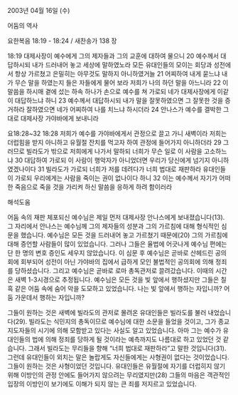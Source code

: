 2003년 04월 16일 (수)

어둠의 역사



요한복음 18:19 - 18:24 / 새찬송가 138 장


18:19 대제사장이 예수에게 그의 제자들과 그의 교훈에 대하여 물으니 
20 예수께서 대답하시되 내가 드러내어 놓고 세상에 말하였노라 모든 유대인들의 모이는 회당과 성전에서 항상 가르쳤고 은밀히는 아무것도 말하지 아니하였거늘 
21 어찌하여 내게 묻느냐 내가 무슨 말을 하였는지 들은 자들에게 물어 보라 저희가 나의 하던 말을 아느니라
22 이 말씀을 하시매 곁에 섰는 하속 하나가 손으로 예수를 쳐 가로되 네가 대제사장에게 이같이 대답하느냐 하니 
23 예수께서 대답하시되 내가 말을 잘못하였으면 그 잘못한 것을 증거하라 잘하였으면 네가 어찌하여 나를 치느냐 하시더라 
24 안나스가 예수를 결박한 그대로 대제사장 가야바에게 보내니라

요18:28~32
18:28 저희가 예수를 가야바에게서 관정으로 끌고 가니 새벽이라 저희는 더럽힘을 받지 아니하고 유월절 잔치를 먹고자 하여 관정에 들어가지 아니하더라 
29 그러므로 빌라도가 밖으로 저희에게 나가서 말하되 너희가 무슨 일로 이 사람을 고소하느냐 
30 대답하여 가로되 이 사람이 행악자가 아니었더면 우리가 당신에게 넘기지 아니하였겠나이다 
31 빌라도가 가로되 너희가 저를 데려다가 너희 법대로 재판하라 유대인들이 가로되 우리에게는 사람을 죽이는 권이 없나이다 하니
32 이는 예수께서 자기가 어떠한 죽음으로 죽을 것을 가리켜 하신 말씀을 응하게 하려 함이러라

해석도움





어둠 속의 재판 
체포되신 예수님은 제일 먼저 대제사장 안나스에게 보내졌습니다(13). 그 자리에서 안나스는 예수님께 그의 제자들의 성분과 그의 가르침에 대해 형식적인 심문을 했습니다. 예수님은 모든 것을 드러내어 놓고 가르쳤기 때문에(20) 그의 가르침에 대해 증언할 사람들이 많이 있었습니다. 그러나 그들은 율법에 어긋나게 예수님 편에는 단 한 명의 변호 증인도 세우지 않았습니다. 이 심문 후 예수님은 곧바로 산헤드린 공의회에 회부되어 성전이 아닌 가야바의 집에서 급하게 모인 불법적인 공의회에 의해 정죄를 당하셨습니다. 그리고 예수님은 곧바로 로마 총독관저로 끌려갔습니다. 이때의 시간은 새벽 1-3시경으로 추정됩니다. 예수님은 모든 것을 빛 앞에서 행하셨지만 그들은 칠흑 같은 어둠 속에 숨어 악을 도모하고 있었습니다. 나는 빛 앞에서 행하는 자입니까? 어둠 가운데서 행하는 자입니까? 

그들이 원하는 것은 
새벽에 빌라도의 관저로 몰려온 유대인들은 빌라도를 불러 내었습니다(29). 빌라도는 식민지의 총독이므로 예수님에 대한 소문을 들었을 것이고, 그가 종교 지도자들의 시기에 의해 모함받고 있다는 사실도 알고 있었습니다. 아마 그는 예수가 유대인들의 법에 의해 정죄를 당하게 될 것이라는 예측까지도 나름대로 하고 있었던 것 같습니다. 그래서 빌라도는 무리들을 향해 “너희 법대로 재판하라”고 말한 것입니다(31). 그런데 유대인들이 외치는 말은 놀랍게도 자신들에게는 사형권이 없다는 것이었습니다. 그들이 원하는 것은 사형이었던 것입니다. 유대인들은 유월절에 자기를 더럽히지 않기 위해 이방인의 관정 안에도 들어가지 않으려는 무리였지만(28) 그들의 마음은 객관적인 입장의 이방인이 보기에도 이해가 되지 않는 큰 죄를 저지르고 있었습니다.